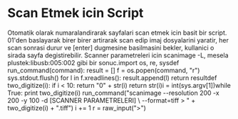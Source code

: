 # Scan Etmek icin Script

Otomatik olarak numaralandirarak sayfalari scan etmek icin basit bir
script. 01'den baslayarak birer birer artirarak scan edip imaj
dosyalarini yaratir, her scan sonrasi durur ve [enter] dugmesine
basilmasini bekler, kullanici o sirada sayfa degistirebilir.  Scanner
parametreleri icin scanimage -L, mesela plustek:libusb:005:002 gibi
bir sonuc.import os, re, sysdef run_command(command): result = [] f =
os.popen(command, "r") sys.stdout.flush() for l in f.xreadlines():
result.append(l) return resultdef two_digitize(i): if i < 10: return
"0" + str(i) return str(i)i = int(sys.argv[1])while True: print
two_digitize(i) run_command("scanimage --resolution 200 -x 200 -y 100
-d [SCANNER PARAMETRELERI] \ --format=tiff > " + two_digitize(i) +
".tiff") i += 1 r = raw_input(">")




